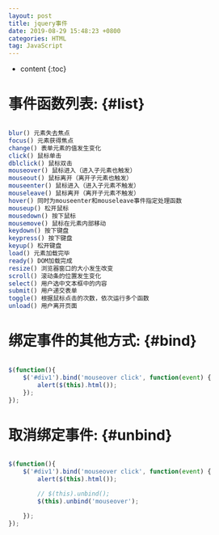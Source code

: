 ```yaml
---
layout: post
title: jquery事件
date: 2019-08-29 15:48:23 +0800
categories: HTML
tag: JavaScript
---
```


* content
{:toc}


<!-- ![]({{ '/styles/article-image/20190829154823_1.jpg' | prepend: site.baseurl }}){:height='80%' width='80%'} -->


事件函数列表:			{#list}
================================

```js

blur() 元素失去焦点
focus() 元素获得焦点
change() 表单元素的值发生变化
click() 鼠标单击
dblclick() 鼠标双击
mouseover() 鼠标进入（进入子元素也触发）
mouseout() 鼠标离开（离开子元素也触发）
mouseenter() 鼠标进入（进入子元素不触发）
mouseleave() 鼠标离开（离开子元素不触发）
hover() 同时为mouseenter和mouseleave事件指定处理函数
mouseup() 松开鼠标
mousedown() 按下鼠标
mousemove() 鼠标在元素内部移动
keydown() 按下键盘
keypress() 按下键盘
keyup() 松开键盘
load() 元素加载完毕
ready() DOM加载完成
resize() 浏览器窗口的大小发生改变
scroll() 滚动条的位置发生变化
select() 用户选中文本框中的内容
submit() 用户递交表单
toggle() 根据鼠标点击的次数，依次运行多个函数
unload() 用户离开页面

```

绑定事件的其他方式:			{#bind}
================================

```js

$(function(){
    $('#div1').bind('mouseover click', function(event) {
        alert($(this).html());
    });
});

```

取消绑定事件:			{#unbind}
================================

```js

$(function(){
    $('#div1').bind('mouseover click', function(event) {
        alert($(this).html());

        // $(this).unbind();
        $(this).unbind('mouseover');

    });
});

```